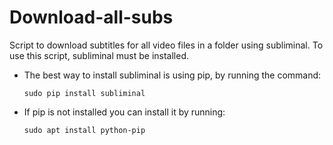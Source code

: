# Download-all-subs

Script to download subtitles for all video files in a folder using subliminal.
To use this script, subliminal must be installed.

* The best way to install subliminal is using pip, by running the command:

  `sudo pip install subliminal`

* If pip is not installed you can install it by running:

  `sudo apt install python-pip`
